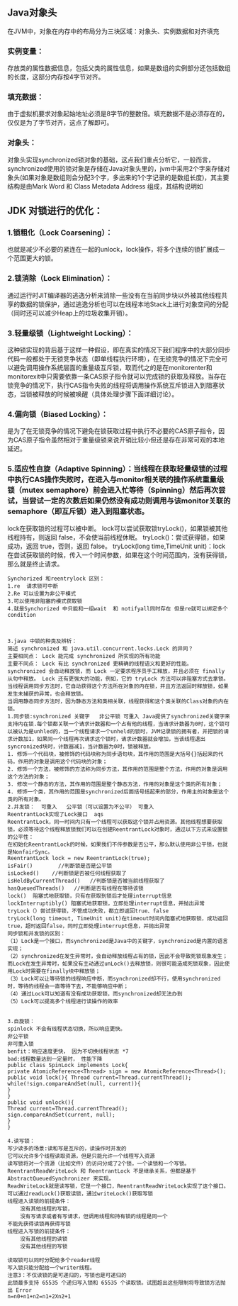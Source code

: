 ## Java对象头
  在JVM中，对象在内存中的布局分为三块区域：对象头、实例数据和对齐填充
### 实例变量：
  存放类的属性数据信息，包括父类的属性信息，如果是数组的实例部分还包括数组的长度，这部分内存按4字节对齐。
### 填充数据：
  由于虚拟机要求对象起始地址必须是8字节的整数倍。填充数据不是必须存在的，仅仅是为了字节对齐，这点了解即可。
### 对象头：
对象头实现synchronized锁对象的基础，这点我们重点分析它，一般而言，synchronized使用的锁对象是存储在Java对象头里的，jvm中采用2个字来存储对象头(如果对象是数组则会分配3个字，多出来的1个字记录的是数组长度)，其主要结构是由Mark Word 和 Class Metadata Address 组成，其结构说明如
## JDK 对锁进行的优化：
### 1.锁粗化（Lock Coarsening）：
  也就是减少不必要的紧连在一起的unlock，lock操作，将多个连续的锁扩展成一个范围更大的锁。
### 2.锁消除（Lock Elimination）：
  通过运行时JIT编译器的逃逸分析来消除一些没有在当前同步块以外被其他线程共享的数据的锁保护，通过逃逸分析也可以在线程本地Stack上进行对象空间的分配（同时还可以减少Heap上的垃圾收集开销）。
### 3.轻量级锁（Lightweight Locking）：
  这种锁实现的背后基于这样一种假设，即在真实的情况下我们程序中的大部分同步代码一般都处于无锁竞争状态（即单线程执行环境），在无锁竞争的情况下完全可以避免调用操作系统层面的重量级互斥锁，取而代之的是在monitorenter和monitorexit中只需要依靠一条CAS原子指令就可以完成锁的获取及释放。当存在锁竞争的情况下，执行CAS指令失败的线程将调用操作系统互斥锁进入到阻塞状态，当锁被释放的时候被唤醒（具体处理步骤下面详细讨论）。
### 4.偏向锁（Biased Locking）：
  是为了在无锁竞争的情况下避免在锁获取过程中执行不必要的CAS原子指令，因为CAS原子指令虽然相对于重量级锁来说开销比较小但还是存在非常可观的本地延迟。
### 5.适应性自旋（Adaptive Spinning）：当线程在获取轻量级锁的过程中执行CAS操作失败时，在进入与monitor相关联的操作系统重量级锁（mutex semaphore）前会进入忙等待（Spinning）然后再次尝试，当尝试一定的次数后如果仍然没有成功则调用与该monitor关联的semaphore（即互斥锁）进入到阻塞状态。


lock在获取锁的过程可以被中断。
lock可以尝试获取锁tryLock()，如果锁被其他线程持有，则返回 false，不会使当前线程休眠。
tryLock()：尝试获得锁，如果成功，返回 true，否则，返回 false。
tryLock(long time,TimeUnit unit)：lock在尝试获取锁的时候，传入一个时间参数，如果在这个时间范围内，没有获得锁，那么就是终止请求。

    
    Synchorized 和reentrylock 区别：
    1.re  请求锁可中断
    2.Re 可以设置为非公平模式
    3.可以使用非阻塞的模式获取锁
    4.就是Synchorized 中只能和一组wait  和 notifyall同时存在 但是re就可以绑定多个condition
    
    
    
    3.java 中锁的种类及辨析：
    简述 synchronized 和 java.util.concurrent.locks.Lock 的异同？
    主要相同点： Lock 能完成 synchronized 所实现的所有功能
    主要不同点： Lock 有比 synchronized 更精确的线程语义和更好的性能。 synchronized 会自动释放锁，而 Lock 一定要求程序员手工释放，并且必须在 finally 从句中释放。 Lock 还有更强大的功能，例如，它的 tryLock 方法可以非阻塞方式去拿锁。 
    当线程调用同步方法时，它自动获得这个方法所在对象的内在锁，并且方法返回时释放锁，如果发生未捕获的异常，也会释放锁。
    当调用静态同步方法时，因为静态方法和类相关联，线程获得和这个类关联的Class对象的内在锁。
    1.同步锁:synchronized 关键字   非公平锁 可重入 Java提供了synchronized关键字来支持内在锁.每个锁都关联一个请求计数器和一个占有他的线程，当请求计数器为0时，这个锁可以被认为是unhled的，当一个线程请求一个unheld的锁时，JVM记录锁的拥有者，并把锁的请求计数加1，如果同一个线程再次请求这个锁时，请求计数器就会增加，当该线程退出syncronized块时，计数器减1，当计数器为0时，锁被释放。
    1. 修饰一个代码块，被修饰的代码块称为同步语句块，其作用的范围是大括号{}括起来的代码，作用的对象是调用这个代码块的对象； 
    2. 修饰一个方法，被修饰的方法称为同步方法，其作用的范围是整个方法，作用的对象是调用这个方法的对象； 
    3. 修改一个静态的方法，其作用的范围是整个静态方法，作用的对象是这个类的所有对象； 
    4. 修饰一个类，其作用的范围是synchronized后面括号括起来的部分，作用主的对象是这个类的所有对象。
    2.并发锁：  可重入   公平锁（可以设置为不公平） 可重入 
    ReentrantLock实现了Lock接口  aqs
    ReentrantLock，同一时间内只有一个线程可以获取这个锁并占用资源。其他线程想要获取锁，必须等待这个线程释放锁我们可以在创建ReentrantLock对象时，通过以下方式来设置锁的公平性：
    在初始化ReentrantLock的时候，如果我们不传参数是否公平，那么默认使用非公平锁，也就是NonfairSync。
    ReentrantLock lock = new ReentrantLock(true); 
    isFair()        //判断锁是否是公平锁
    isLocked()    //判断锁是否被任何线程获取了
    isHeldByCurrentThread()   //判断锁是否被当前线程获取了
    hasQueuedThreads()   //判断是否有线程在等待该锁
    lock()  阻塞式地获取锁，只有在获取到锁后才处理interrupt信息
    lockInterruptibly() 阻塞式地获取锁，立即处理interrupt信息，并抛出异常
    tryLock（）尝试获得锁，不管成功失败，都立即返回true、false
    tryLock(long timeout, TimeUnit unit)在timeout时间内阻塞式地获取锁，成功返回true，超时返回false，同时立即处理interrupt信息，并抛出异常
    同步锁和并发锁的区别：
    （1）Lock是一个接口，而synchronized是Java中的关键字，synchronized是内置的语言实现；
    （2）synchronized在发生异常时，会自动释放线程占有的锁，因此不会导致死锁现象发生；而Lock在发生异常时，如果没有主动通过unLock()去释放锁，则很可能造成死锁现象，因此使用Lock时需要在finally块中释放锁；
    （3）Lock可以让等待锁的线程响应中断，而synchronized却不行，使用synchronized时，等待的线程会一直等待下去，不能够响应中断；
    （4）通过Lock可以知道有没有成功获取锁，而synchronized却无法办到
    （5）Lock可以提高多个线程进行读操作的效率
    
    
    3.自旋锁：
    spinlock 不会有线程状态切换，所以响应更快。
    非公平锁
    非可重入锁 
    benfit：响应速度更快， 因为不切换线程状态 *7
    bad:线程数量达到一定量时， 性能下降
    public class SpinLock implements Lock{ 
    private AtomicReference<Thread> sign = new AtomicReference<Thread>();
    public void lock(){ Thread current=Thread.currentThread(); 
    while(!sign.compareAndSet(null, current)){ 
    } 
    }
    public void unlock(){ 
    Thread current=Thread.currentThread(); 
    sign.compareAndSet(current, null); 
    } 
    }
    
    4.读写锁：
    写少读多的场景:读和写是互斥的，读操作时并发的
    它可以允许多个线程读取资源，但是只能允许一个线程写入资源
    读写锁将对一个资源（比如文件）的访问分成了2个锁，一个读锁和一个写锁。
    ReentrantReadWriteLock 和 ReentrantLock 不是继承关系，但都是基于 AbstractQueuedSynchronizer 来实现。
    ReadWriteLock就是读写锁，它是一个接口，ReentrantReadWriteLock实现了这个接口。
    可以通过readLock()获取读锁，通过writeLock()获取写锁
    线程进入读锁的前提条件：
        没有其他线程的写锁，
        没有写请求或者有写请求，但调用线程和持有锁的线程是同一个
    不能先获得读锁再获得写锁
    线程进入写锁的前提条件：
        没有其他线程的读锁
        没有其他线程的写锁
    
    读取锁可以同时分配给多个reader线程
    写入锁只能分配给一个writer线程。
    注意3：不仅读锁的是可递归的，写锁也是可递归的
    此锁最多支持 65535 个递归写入锁和 65535 个读取锁。试图超出这些限制将导致锁方法抛出 Error
    n=n0+n1+n2=n1+2Xn2+1